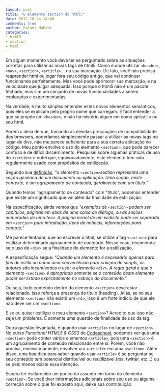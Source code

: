 ```yaml
---
layout: post
title: "O elemento section do html5"
date: 2012-10-24 14:40
comments: true
author: Rafael Mahler
categories:
- html5
- section
- html
---
```


Em algum momento você deve ter se perguntado sobre as situações corretas para utilizar as novas tags de html5. Como e onde utilizar `<header>`, `<nav>`, `<section>`, `<article>`... na sua marcação. De fato, você não precisa reaprender html ou jogar fora seu código antigo, que vai continuar funcionando perfeitamente. Mas você pode aprimorar sua marcação, e na velocidade que julgar adequada. Isso porque o html5 não é um pacote fechado, mas sim um conjunto de novas funcionalidades a serem exploradas e experimentadas.

Na verdade, é muito simples entender estes novos elementos semânticos, pois eles se explicam pelo próprio nome que carregam. É fácil entender a que se propõe um `<header>`, e não há mistério algum em como aplicá-lo no seu html.
<!-- more -->
Porém a ideia de que, tomando as devidas precauções de compatibilidade dos browsers, poderíamos simplesmente passar a utilizar as novas tags no lugar de divs, não me parece suficiente para a sua correta aplicação no código. Meu ponto envolve o uso do elemento `<section>`, que pode parecer confuso e de difícil discernimento. Pesquisei sobre algumas práticas de uso do `<section>` e notei que, equivocadamente, este elemento tem sido regularmente usado com propósitos de estilização.

Segundo sua <a target="_blank" title="Definição" href="http://www.whatwg.org/specs/web-apps/current-work/multipage/sections.html#the-section-element">definição</a>, *"o elemento `<section>`section representa uma seção genérica de um documento ou aplicação. Uma seção, neste contexto, é um agrupamento de conteúdo, geralmente com um título."*

Quando temos "agrupamento de conteúdo" com "título", podemos entender que existe um significado que vai além da finalidade de estilização.

Na especificação, ainda vemos que *"exemplos de `<section>` podem ser capítulos, páginas em abas de uma caixa de diálogo, ou as seções numeradas de uma tese. A página inicial de um website pode ser separada em `<section>` para introdução, itens de notícias, informações para contato."*

Me parece tentador, que ao escrever o html, se utilize a tag `<section>` para estilizar determinado agrupamento de conteúdo. Nesse caso, recomenda-se o uso de `<div>` se a finalidade do elemento for a estilização.

A especificação segue:
*"Quando um elemento é necessário apenas para fins de estilo ou como uma conveniência para criação de scripts, os autores são incentivados a usar o elemento `<div>`. A regra geral é que o elemento `<section>` é apropriado somente se o conteúdo deste elemento puder ser listado explicitamente no esboço do documento."*

Ou seja, todo conteúdo dentro do elemento `<section>` deve estar relacionado. Isso reforça a presença do título (heading). Aliás, se no seu elemento `<section>` não existir um `<h1>`, isso é um forte indício de que ele não deve ser um `<section>`.

E se eu quiser estilizar o meu elemento `<section>`? Acredito que isso não seja um problema. É somente uma questão de finalidade de uso da tag.

Outra questão levantada, é quando usar `<article>` no lugar de `<section>`. No curso *Functional HTML5 & CSS3* do <a target="_blank" title="Codeschool" href="http://www.codeschool.com">Codeschool</a>, podemos ver que uma `<section>` pode conter vários elementos `<article>`, pois uma `<section>` é um agrupamento de conteúdo relacionado entre si. Porém, você não precisa, necessariamente, envolver um `<article>` em uma `<section>`. Além disso, uma boa dica para saber quando usar `<article>` é se perguntar se seu conteúdo tem potencial distribuível ou reutilizável (rss, twitter, etc...) ou se pelo menos existe essa intenção.

Espero ter esclarecido um pouco do assunto em torno do elemento `<section>`. Se você tiver informações adicionais sobre seu uso ou alguma correção sobre o que foi exposto aqui, deixe sua contribuição.
